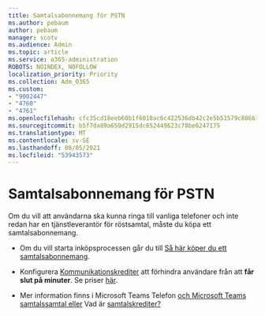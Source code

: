 ```yaml
---
title: Samtalsabonnemang för PSTN
ms.author: pebaum
author: pebaum
manager: scotv
ms.audience: Admin
ms.topic: article
ms.service: o365-administration
ROBOTS: NOINDEX, NOFOLLOW
localization_priority: Priority
ms.collection: Adm_O365
ms.custom:
- "9002447"
- "4760"
- "4761"
ms.openlocfilehash: cfc35cd18eeb60b1f6010ac6c422536db42c2e5b51579c8866198e729bd98843
ms.sourcegitcommit: b5f7da89a650d2915dc652449623c78be6247175
ms.translationtype: MT
ms.contentlocale: sv-SE
ms.lasthandoff: 08/05/2021
ms.locfileid: "53943573"
---
```

# <a name="pstn-calling-plans"></a>Samtalsabonnemang för PSTN

Om du vill att användarna ska kunna ringa till vanliga telefoner och inte redan har en tjänstleverantör för röstsamtal, måste du köpa ett samtalsabonnemang.

- Om du vill starta inköpsprocessen går du till [Så här köper du ett samtalsabonnemang](https://docs.microsoft.com/MicrosoftTeams/calling-plans-for-office-365).

- Konfigurera [Kommunikationskrediter](https://docs.microsoft.com/microsoftteams/set-up-communications-credits-for-your-organization) att förhindra användare från att **får slut på minuter**. Se priser [här](https://products.office.com/microsoft-teams/voice-calling). 

- Mer information finns i Microsoft Teams Telefon [och Microsoft Teams samtalssamtal eller](https://docs.microsoft.com/MicrosoftTeams/calling-plan-landing-page) Vad är [samtalskrediter?](https://docs.microsoft.com/microsoftteams/what-are-communications-credits)
